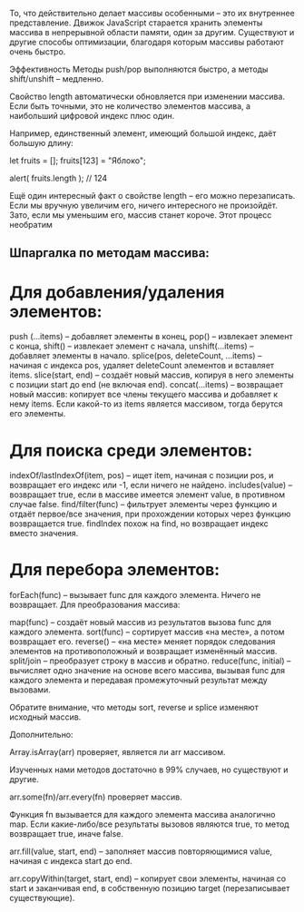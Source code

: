 То, что действительно делает массивы особенными – это их внутреннее представление. Движок JavaScript старается хранить элементы массива в непрерывной области памяти, один за другим. Существуют и другие способы оптимизации, благодаря которым массивы работают очень быстро.


Эффективность
Методы push/pop выполняются быстро, а методы shift/unshift – медленно.


Свойство length автоматически обновляется при изменении массива. Если быть точными, это не количество элементов массива, а наибольший цифровой индекс плюс один.

Например, единственный элемент, имеющий большой индекс, даёт большую длину:

let fruits = [];
fruits[123] = "Яблоко";

alert( fruits.length ); // 124


Eщё один интересный факт о свойстве length – его можно перезаписать. Если мы вручную увеличим его, ничего интересного не произойдёт. Зато, если мы уменьшим его, массив станет короче. Этот процесс необратим


## Шпаргалка по методам массива:

# Для добавления/удаления элементов:

push (...items) – добавляет элементы в конец,
pop() – извлекает элемент с конца,
shift() – извлекает элемент с начала,
unshift(...items) – добавляет элементы в начало.
splice(pos, deleteCount, ...items) – начиная с индекса pos, удаляет deleteCount элементов и вставляет items.
slice(start, end) – создаёт новый массив, копируя в него элементы с позиции start до end (не включая end).
concat(...items) – возвращает новый массив: копирует все члены текущего массива и добавляет к нему items. Если какой-то из items является массивом, тогда берутся его элементы.

# Для поиска среди элементов:

indexOf/lastIndexOf(item, pos) – ищет item, начиная с позиции pos, и возвращает его индекс или -1, если ничего не найдено.
includes(value) – возвращает true, если в массиве имеется элемент value, в противном случае false.
find/filter(func) – фильтрует элементы через функцию и отдаёт первое/все значения, при прохождении которых через функцию возвращается true.
findIndex похож на find, но возвращает индекс вместо значения.

# Для перебора элементов:

forEach(func) – вызывает func для каждого элемента. Ничего не возвращает.
Для преобразования массива:

map(func) – создаёт новый массив из результатов вызова func для каждого элемента.
sort(func) – сортирует массив «на месте», а потом возвращает его.
reverse() – «на месте» меняет порядок следования элементов на противоположный и возвращает изменённый массив.
split/join – преобразует строку в массив и обратно.
reduce(func, initial) – вычисляет одно значение на основе всего массива, вызывая func для каждого элемента и передавая промежуточный результат между вызовами.

Обратите внимание, что методы sort, reverse и splice изменяют исходный массив.

Дополнительно:

Array.isArray(arr) проверяет, является ли arr массивом.

Изученных нами методов достаточно в 99% случаев, но существуют и другие.

arr.some(fn)/arr.every(fn) проверяет массив.

Функция fn вызывается для каждого элемента массива аналогично map. Если какие-либо/все результаты вызовов являются true, то метод возвращает true, иначе false.

arr.fill(value, start, end) – заполняет массив повторяющимися value, начиная с индекса start до end.

arr.copyWithin(target, start, end) – копирует свои элементы, начиная со start и заканчивая end, в собственную позицию target (перезаписывает существующие).